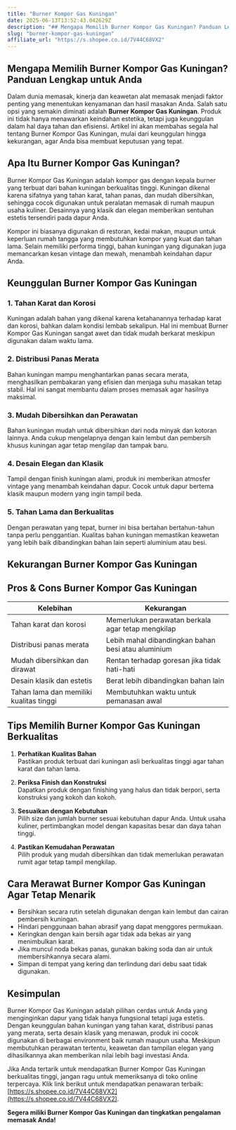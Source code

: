 ```yaml
---
title: "Burner Kompor Gas Kuningan"
date: 2025-06-13T13:52:43.042629Z
description: "## Mengapa Memilih Burner Kompor Gas Kuningan? Panduan Lengkap untuk Anda..."
slug: "burner-kompor-gas-kuningan"
affiliate_url: "https://s.shopee.co.id/7V44C68VX2"
---
```

## Mengapa Memilih Burner Kompor Gas Kuningan? Panduan Lengkap untuk Anda

Dalam dunia memasak, kinerja dan keawetan alat memasak menjadi faktor penting yang menentukan kenyamanan dan hasil masakan Anda. Salah satu opsi yang semakin diminati adalah **Burner Kompor Gas Kuningan**. Produk ini tidak hanya menawarkan keindahan estetika, tetapi juga keunggulan dalam hal daya tahan dan efisiensi. Artikel ini akan membahas segala hal tentang Burner Kompor Gas Kuningan, mulai dari keunggulan hingga kekurangan, agar Anda bisa membuat keputusan yang tepat.

## Apa Itu Burner Kompor Gas Kuningan?

Burner Kompor Gas Kuningan adalah kompor gas dengan kepala burner yang terbuat dari bahan kuningan berkualitas tinggi. Kuningan dikenal karena sifatnya yang tahan karat, tahan panas, dan mudah dibersihkan, sehingga cocok digunakan untuk peralatan memasak di rumah maupun usaha kuliner. Desainnya yang klasik dan elegan memberikan sentuhan estetis tersendiri pada dapur Anda.

Kompor ini biasanya digunakan di restoran, kedai makan, maupun untuk keperluan rumah tangga yang membutuhkan kompor yang kuat dan tahan lama. Selain memiliki performa tinggi, bahan kuningan yang digunakan juga memancarkan kesan vintage dan mewah, menambah keindahan dapur Anda.

## Keunggulan Burner Kompor Gas Kuningan

### 1. Tahan Karat dan Korosi

Kuningan adalah bahan yang dikenal karena ketahanannya terhadap karat dan korosi, bahkan dalam kondisi lembab sekalipun. Hal ini membuat Burner Kompor Gas Kuningan sangat awet dan tidak mudah berkarat meskipun digunakan dalam waktu lama.

### 2. Distribusi Panas Merata

Bahan kuningan mampu menghantarkan panas secara merata, menghasilkan pembakaran yang efisien dan menjaga suhu masakan tetap stabil. Hal ini sangat membantu dalam proses memasak agar hasilnya maksimal.

### 3. Mudah Dibersihkan dan Perawatan

Bahan kuningan mudah untuk dibersihkan dari noda minyak dan kotoran lainnya. Anda cukup mengelapnya dengan kain lembut dan pembersih khusus kuningan agar tetap mengilap dan tampak baru.

### 4. Desain Elegan dan Klasik

Tampil dengan finish kuningan alami, produk ini memberikan atmosfer vintage yang menambah keindahan dapur. Cocok untuk dapur bertema klasik maupun modern yang ingin tampil beda.

### 5. Tahan Lama dan Berkualitas

Dengan perawatan yang tepat, burner ini bisa bertahan bertahun-tahun tanpa perlu penggantian. Kualitas bahan kuningan memastikan keawetan yang lebih baik dibandingkan bahan lain seperti aluminium atau besi.

## Kekurangan Burner Kompor Gas Kuningan

## Pros & Cons Burner Kompor Gas Kuningan

| Kelebihan                                             | Kekurangan                                           |
|--------------------------------------------------------|------------------------------------------------------|
| Tahan karat dan korosi                              | Memerlukan perawatan berkala agar tetap mengkilap |
| Distribusi panas merata                              | Lebih mahal dibandingkan bahan besi atau aluminium  |
| Mudah dibersihkan dan dirawat                        | Rentan terhadap goresan jika tidak hati-hati        |
| Desain klasik dan estetis                            | Berat lebih dibandingkan bahan lain                 |
| Tahan lama dan memiliki kualitas tinggi             | Membutuhkan waktu untuk pemanasan awal             |

## Tips Memilih Burner Kompor Gas Kuningan Berkualitas

1. **Perhatikan Kualitas Bahan**  
Pastikan produk terbuat dari kuningan asli berkualitas tinggi agar tahan karat dan tahan lama.

2. **Periksa Finish dan Konstruksi**  
Dapatkan produk dengan finishing yang halus dan tidak berpori, serta konstruksi yang kokoh dan kokoh.

3. **Sesuaikan dengan Kebutuhan**  
Pilih size dan jumlah burner sesuai kebutuhan dapur Anda. Untuk usaha kuliner, pertimbangkan model dengan kapasitas besar dan daya tahan tinggi.

4. **Pastikan Kemudahan Perawatan**  
Pilih produk yang mudah dibersihkan dan tidak memerlukan perawatan rumit agar tetap tampil mengkilap.

## Cara Merawat Burner Kompor Gas Kuningan Agar Tetap Menarik

- Bersihkan secara rutin setelah digunakan dengan kain lembut dan cairan pembersih kuningan.
- Hindari penggunaan bahan abrasif yang dapat menggores permukaan.
- Keringkan dengan kain bersih agar tidak ada bekas air yang menimbulkan karat.
- Jika muncul noda bekas panas, gunakan baking soda dan air untuk membersihkannya secara alami.
- Simpan di tempat yang kering dan terlindung dari debu saat tidak digunakan.

## Kesimpulan

Burner Kompor Gas Kuningan adalah pilihan cerdas untuk Anda yang menginginkan dapur yang tidak hanya fungsional tetapi juga estetis. Dengan keunggulan bahan kuningan yang tahan karat, distribusi panas yang merata, serta desain klasik yang menawan, produk ini cocok digunakan di berbagai environment baik rumah maupun usaha. Meskipun membutuhkan perawatan tertentu, keawetan dan tampilan elegan yang dihasilkannya akan memberikan nilai lebih bagi investasi Anda.

Jika Anda tertarik untuk mendapatkan Burner Kompor Gas Kuningan berkualitas tinggi, jangan ragu untuk memeriksanya di toko online terpercaya. Klik link berikut untuk mendapatkan penawaran terbaik: [https://s.shopee.co.id/7V44C68VX2](https://s.shopee.co.id/7V44C68VX2).

**Segera miliki Burner Kompor Gas Kuningan dan tingkatkan pengalaman memasak Anda!**